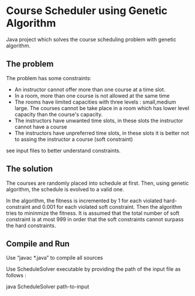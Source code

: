 
<html>
<body>
<h1> Course Scheduler using Genetic Algorithm   </h1>

<p> Java project which solves the course scheduling problem with genetic algorithm.  <br>

<h2> The problem   </h2>
<p> The problem has some constraints: <br>

<ul style="list-style-type:disc">
<li>An instructor cannot offer more than one course at a time slot.</li>
<li>In a room, more than one course is not allowed at the same time</li>
<li>The rooms have limited capacities with three levels : small,medium large. The courses cannot be take place in a room which has lower level capacity than the course's capacity.  </li>
<li>The instructors have unwanted time slots, in these slots the instructor cannot have a course</li>
<li>The instructors have unpreferred time slots, in these slots it is better not to assing the instructor a course (soft constraint)</li>
</ul>

<p> see input files to better understand constraints. <br>

<h2> The solution </h2>

<p>The courses are randomly placed into schedule at first. Then, using genetic algorithm, the schedule is evolved to a valid one. <br>
<p> In the algorithm, the fitness is incremented by 1 for each violated hard-constraint and 0.001 for each violated soft constraint.
Then the algorithm tries to mininmize the fitness. It is assumed that the total number of soft constraint is at most 999 in order that the soft constraints cannot surpass the hard constraints.<br>

<h2>Compile and Run </h2>
<p> Use  “javac *.java”  to compile all sources <br>
<p>Use ScheduleSolver executable by providing the path of the input file as follows :<br>
<p>java ScheduleSolver path-to-input<br>


</html>
</body>
